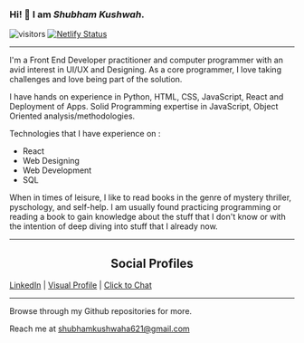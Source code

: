 ### Hi! 🤗 I am *Shubham Kushwah*.

![visitors](https://visitor-badge.laobi.icu/badge?page_id=dpshubham.dpshubham&title=profile%20views)
[![Netlify Status](https://api.netlify.com/api/v1/badges/fee9ff3e-4018-4d33-bbc3-bff8da173361/deploy-status)](https://app.netlify.com/sites/dpshubham/deploys)

---

I'm a Front End Developer practitioner and computer programmer with an avid interest in UI/UX and Designing. As a core programmer, I love taking challenges and love being part of the solution.

I have hands on experience in Python, HTML, CSS, JavaScript, React and Deployment of Apps. Solid Programming expertise in JavaScript, Object Oriented analysis/methodologies.

Technologies that I have experience on :

- React
- Web Designing
- Web Development
- SQL


When in times of leisure, I like to read books in the genre of mystery thriller, pyschology, and self-help. I am usually found practicing programming or reading a book to gain knowledge about the stuff that I don't know or with the intention of deep diving into stuff that I already now.

---

<h2 style="text-align:center">Social Profiles</h2>

[LinkedIn](https://www.linkedin.com/in/shubham-kushwah-963174198/) | [Visual Profile](https://sourcerer.io/dpshubham) | [Click to Chat](https://wa.link/92vx1x)

 
 ---



Browse through my Github repositories for more.

 
 Reach me at [shubhamkushwaha621@gmail.com](shubhamkushwaha621@gmail.com)

